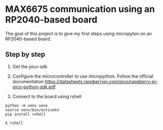 # MAX6675 communication using an RP2040-based board

The goal of this project is to give my first steps using micropyton on an RP2040-based board.

## Step by step

1. Get the pico-sdk

2. Configure the microcontroller to use micropython. Follow the official documentation https://datasheets.raspberrypi.com/pico/raspberry-pi-pico-python-sdk.pdf

3. Connect to the board using rshell

```
python -m venv venv
source venv/bin/activate
pip install rshell
```

```
$ rshell
```

